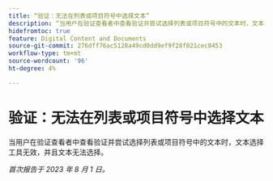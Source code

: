 ```yaml
---
title: “验证：无法在列表或项目符号中选择文本”
description: “当用户在验证查看者中查看验证并尝试选择列表或项目符号中的文本时，文本选择工具无效，无法选择文本。”
hidefromtoc: true
feature: Digital Content and Documents
source-git-commit: 276dff76ac5128a49cd0dd9ef9f28f021cec0453
workflow-type: tm+mt
source-wordcount: '96'
ht-degree: 4%

---
```



# 验证：无法在列表或项目符号中选择文本

<!--WF and WFP TOCs-->

当用户在验证查看者中查看验证并尝试选择列表或项目符号中的文本时，文本选择工具无效，并且文本无法选择。

_首次报告于 2023 年 8 月 1 日。_

